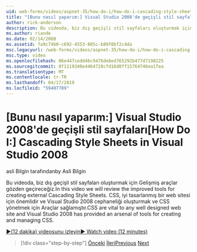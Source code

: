 ```yaml
---
uid: web-forms/videos/aspnet-35/how-do-i/how-do-i-cascading-style-sheets-in-visual-studio-2008
title: "[Bunu nasıl yaparım:] Visual Studio 2008'de geçişli stil sayfaları | Microsoft Docs"
author: rick-anderson
description: Bu videoda, biz dış geçişli stil sayfaları oluşturmak için Gelişmiş araçlar gözden geçireceğiz. CSS tüm iyi tasarlanmış bir web sitesi ve Visual Studio 2 önemlidir...
ms.author: riande
ms.date: 02/14/2008
ms.assetid: fa9c74b0-c692-4553-805c-b89f8bf2c4da
msc.legacyurl: /web-forms/videos/aspnet-35/how-do-i/how-do-i-cascading-style-sheets-in-visual-studio-2008
msc.type: video
ms.openlocfilehash: 06e447cedd46c9476de6ed765292b477d7198225
ms.sourcegitcommit: 0f1119340e4464720cfd16d0ff15764746ea1fea
ms.translationtype: MT
ms.contentlocale: tr-TR
ms.lasthandoff: 04/17/2019
ms.locfileid: "59407789"
---
```

# <a name="how-do-i-cascading-style-sheets-in-visual-studio-2008"></a><span data-ttu-id="43b2b-104">[Bunu nasıl yaparım:] Visual Studio 2008'de geçişli stil sayfaları</span><span class="sxs-lookup"><span data-stu-id="43b2b-104">[How Do I:] Cascading Style Sheets in Visual Studio 2008</span></span>

<span data-ttu-id="43b2b-105">asli Bilgin tarafından</span><span class="sxs-lookup"><span data-stu-id="43b2b-105">by Asli Bilgin</span></span>

<span data-ttu-id="43b2b-106">Bu videoda, biz dış geçişli stil sayfaları oluşturmak için Gelişmiş araçlar gözden geçireceğiz.</span><span class="sxs-lookup"><span data-stu-id="43b2b-106">In this video we will review the improved tools for creating external Cascading Style Sheets.</span></span> <span data-ttu-id="43b2b-107">CSS, iyi tasarlanmış bir web sitesi için önemlidir ve Visual Studio 2008 cephaneliği oluşturmak ve CSS yönetmek için Araçlar sağlamıştır.</span><span class="sxs-lookup"><span data-stu-id="43b2b-107">CSS are vital to any well designed web site and Visual Studio 2008 has provided an arsenal of tools for creating and managing CSS.</span></span>

[<span data-ttu-id="43b2b-108">&#9654;(12 dakika) videosunu izleyin</span><span class="sxs-lookup"><span data-stu-id="43b2b-108">&#9654; Watch video (12 minutes)</span></span>](https://channel9.msdn.com/Blogs/ASP-NET-Site-Videos/how-do-i-cascading-style-sheets-in-visual-studio-2008)

> [!div class="step-by-step"]
> <span data-ttu-id="43b2b-109">[Önceki](how-do-i-create-nested-master-page-in-visual-studio-2008.md)
> [İleri](how-do-i-working-with-visual-studio-2008-net-framework.md)</span><span class="sxs-lookup"><span data-stu-id="43b2b-109">[Previous](how-do-i-create-nested-master-page-in-visual-studio-2008.md)
[Next](how-do-i-working-with-visual-studio-2008-net-framework.md)</span></span>
